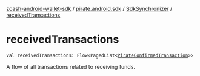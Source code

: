 [zcash-android-wallet-sdk](../../index.md) / [pirate.android.sdk](../index.md) / [SdkSynchronizer](index.md) / [receivedTransactions](./received-transactions.md)

# receivedTransactions

`val receivedTransactions: Flow<PagedList<`[`PirateConfirmedTransaction`](../../pirate.android.sdk.db.entity/-confirmed-transaction/index.md)`>>`

A flow of all transactions related to receiving funds.

